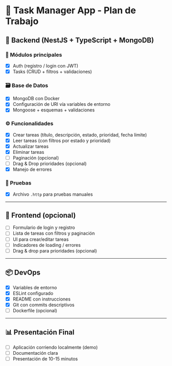 # 📝 Task Manager App - Plan de Trabajo

## 🔧 Backend (NestJS + TypeScript + MongoDB)

### 📁 Módulos principales

- [x] Auth (registro / login con JWT)
- [x] Tasks (CRUD + filtros + validaciones)

### 🗃️ Base de Datos

- [x] MongoDB con Docker
- [x] Configuración de URI vía variables de entorno
- [x] Mongoose + esquemas + validaciones

### ⚙️ Funcionalidades

- [x] Crear tareas (título, descripción, estado, prioridad, fecha límite)
- [x] Leer tareas (con filtros por estado y prioridad)
- [x] Actualizar tareas
- [x] Eliminar tareas
- [ ] Paginación (opcional)
- [ ] Drag & Drop prioridades (opcional)
- [x] Manejo de errores

### 🧪 Pruebas

- [x] Archivo `.http` para pruebas manuales

---

## 🎨 Frontend (opcional)

- [ ] Formulario de login y registro
- [ ] Lista de tareas con filtros y paginación
- [ ] UI para crear/editar tareas
- [ ] Indicadores de loading / errores
- [ ] Drag & drop para prioridades (opcional)

---

## 📦 DevOps

- [x] Variables de entorno
- [x] ESLint configurado
- [x] README con instrucciones
- [x] Git con commits descriptivos
- [ ] Dockerfile (opcional)

---

## 📊 Presentación Final

- [ ] Aplicación corriendo localmente (demo)
- [ ] Documentación clara
- [ ] Presentación de 10-15 minutos
